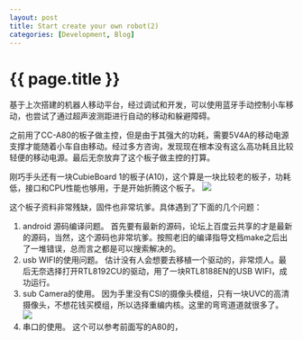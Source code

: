 ```yaml
---
layout: post
title: Start create your own robot(2)
categories: [Development, Blog]
---
```


{{ page.title }}
================
基于上次搭建的机器人移动平台，经过调试和开发，可以使用蓝牙手动控制小车移动，也尝试了通过超声波测距进行自动的移动和躲避障碍。

之前用了CC-A80的板子做主控，但是由于其强大的功耗，需要5V4A的移动电源支撑才能随着小车自由移动。经过多方咨询，发现现在根本没有这么高功耗且比较轻便的移动电源。最后无奈放弃了这个板子做主控的打算。

刚巧手头还有一块CubieBoard 1的板子(A10)，这个算是一块比较老的板子，功耗低，接口和CPU性能也够用，于是开始折腾这个板子。
<image src="http://gqjjqg.github.io/images/IMG_20150616_181156.jpg" />

这个板子资料非常残缺，固件也非常坑爹。具体遇到了下面的几个问题：
1. android 源码编译问题。
	首先要有最新的源码，论坛上百度云共享的才是最新的源码，当然，这个源码也非常坑爹。按照老旧的编译指导文档make之后出了一堆错误，总而言之都是可以搜索解决的。
2. usb WIFI的使用问题。
	估计没有人会想要去移植一个驱动的，非常烦人。最后无奈选择打开RTL8192CU的驱动，用了一块RTL8188EN的USB WIFI，成功运行。
3. sub Camera的使用。
	因为手里没有CSI的摄像头模组，只有一块UVC的高清摄像头，不想花钱买模组，所以选择重编内核。这里的弯弯道道就很多了。
	<image src="http://gqjjqg.github.io/images/IMG_20150616_181213.jpg" />
4.  串口的使用。
	这个可以参考前面写的A80的，

